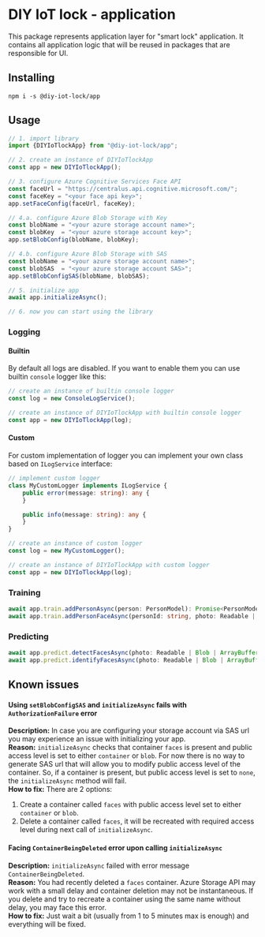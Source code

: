 # DIY IoT lock - application
This package represents application layer for "smart lock" application. It contains all application logic that will be reused in packages that are responsible for UI.

## Installing
```
npm i -s @diy-iot-lock/app
```

## Usage
```typescript
// 1. import library
import {DIYIoTlockApp} from "@diy-iot-lock/app";

// 2. create an instance of DIYIoTlockApp
const app = new DIYIoTlockApp();

// 3. configure Azure Cognitive Services Face API
const faceUrl = "https://centralus.api.cognitive.microsoft.com/";
const faceKey = "<your face api key>";
app.setFaceConfig(faceUrl, faceKey);

// 4.a. configure Azure Blob Storage with Key
const blobName = "<your azure storage account name>";
const blobKey  = "<your azure storage account key>";
app.setBlobConfig(blobName, blobKey);

// 4.b. configure Azure Blob Storage with SAS
const blobName = "<your azure storage account name>";
const blobSAS  = "<your azure storage account SAS>";
app.setBlobConfigSAS(blobName, blobSAS);

// 5. initialize app
await app.initializeAsync();

// 6. now you can start using the library
```

### Logging
#### Builtin
By default all logs are disabled. If you want to enable them you can use builtin `console` logger like this:
```typescript
// create an instance of builtin console logger
const log = new ConsoleLogService();

// create an instance of DIYIoTlockApp with builtin console logger 
const app = new DIYIoTlockApp(log);
```
#### Custom
For custom implementation of logger you can implement your own class based on `ILogService` interface:
```typescript
// implement custom logger
class MyCustomLogger implements ILogService {
    public error(message: string): any {
    }

    public info(message: string): any {
    }
}

// create an instance of custom logger
const log = new MyCustomLogger();

// create an instance of DIYIoTlockApp with custom logger 
const app = new DIYIoTlockApp(log);
```

### Training
```typescript
await app.train.addPersonAsync(person: PersonModel): Promise<PersonModel>
await app.train.addPersonFaceAsync(personId: string, photo: Readable | Blob | ArrayBuffer, rectangle: RectangleModel): Promise<void>
```

### Predicting
```typescript
await app.predict.detectFacesAsync(photo: Readable | Blob | ArrayBuffer): Promise<DetectFaceModel[]>
await app.predict.identifyFacesAsync(photo: Readable | Blob | ArrayBuffer): Promise<IdentifyExtendedModel[]>
```

## Known issues

#### Using `setBlobConfigSAS` and `initializeAsync` fails with `AuthorizationFailure` error
**Description:** In case you are configuring your storage account via SAS url you may experience an issue with initializing your app.  
**Reason:** `initializeAsync` checks that container `faces` is present and public access level is set to either `container` or `blob`. For now there is no way to generate SAS url that will allow you to modify public access level of the container. So, if a container is present, but public access level is set to `none`, the `initializeAsync` method will fail.  
**How to fix:** There are 2 options:
1. Create a container called `faces` with public access level set to either `container` or `blob`.
2. Delete a container called `faces`, it will be recreated with required access level during next call of `initializeAsync`.

#### Facing `ContainerBeingDeleted` error upon calling `initializeAsync`
**Description:** `initializeAsync` failed with error message `ContainerBeingDeleted`.  
**Reason:** You had recently deleted a `faces` container. Azure Storage API may work with a small delay and container deletion may not be instantaneous. If you delete and try to recreate a container using the same name without delay, you may face this error.  
**How to fix:** Just wait a bit (usually from 1 to 5 minutes max is enough) and everything will be fixed.